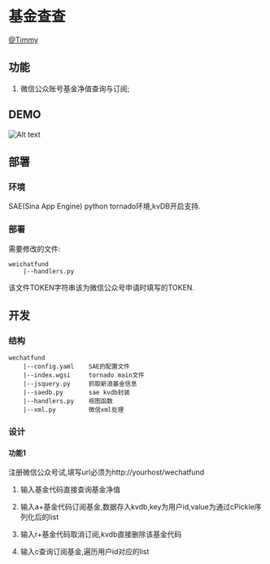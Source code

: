# 基金查查 #

[@Timmy](http://weibo.com/zhu327)

## 功能 ##

1. 微信公众账号基金净值查询与订阅;

## DEMO ##

![Alt text](http://ww1.sinaimg.cn/large/8814fff8gw1e82s1rfr2aj20by0byq3u.jpg)

## 部署 ##
### 环境 ###

SAE(Sina App Engine) python tornado环境,kvDB开启支持.

### 部署 ###

需要修改的文件:

    weichatfund
        |--handlers.py
        
该文件TOKEN字符串该为微信公众号申请时填写的TOKEN.
        
## 开发 ##
### 结构 ###

    wechatfund
        |--config.yaml    SAE的配置文件
        |--index.wgsi     tornado main文件
        |--jsquery.py     抓取新浪基金信息
        |--saedb.py       sae kvdb封装
        |--handlers.py    视图函数
        |--xml.py         微信xml处理

### 设计 ###

#### 功能1 ####

注册微信公众号试,填写url必须为http://yourhost/wechatfund

1. 输入基金代码直接查询基金净值

2. 输入a+基金代码订阅基金,数据存入kvdb,key为用户id,value为通过cPickle序列化后的list

3. 输入r+基金代码取消订阅,kvdb直接删除该基金代码

4. 输入c查询订阅基金,遍历用户id对应的list
